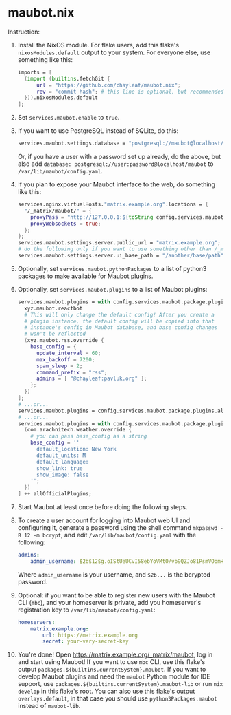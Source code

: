 # maubot.nix

Instruction:

1. Install the NixOS module. For flake users, add this flake's
   `nixosModules.default` output to your system. For everyone else, use
   something like this:

   ```nix
   imports = [
     (import (builtins.fetchGit {
         url = "https://github.com/chayleaf/maubot.nix";
         rev = "commit hash"; # this line is optional, but recommended
     })).nixosModules.default
   ];
   ```
2. Set `services.maubot.enable` to `true`.
3. If you want to use PostgreSQL instead of SQLite, do this:

   ```nix
   services.maubot.settings.database = "postgresql://maubot@localhost/maubot";
   ```

   Or, if you have a user with a password set up already, do the above,
   but also add `database: postgresql://user:password@localhost/maubot`
   to `/var/lib/maubot/config.yaml`.
4. If you plan to expose your Maubot interface to the web, do something
   like this:
   ```nix
   services.nginx.virtualHosts."matrix.example.org".locations = {
     "/_matrix/maubot/" = {
       proxyPass = "http://127.0.0.1:${toString config.services.maubot.settings.server.port}";
       proxyWebsockets = true;
     };
   };
   services.maubot.settings.server.public_url = "matrix.example.org";
   # do the following only if you want to use something other than /_matrix/maubot...
   services.maubot.settings.server.ui_base_path = "/another/base/path";
   ```
5. Optionally, set `services.maubot.pythonPackages` to a list of python3
   packages to make available for Maubot plugins.
6. Optionally, set `services.maubot.plugins` to a list of Maubot
   plugins:
   ```nix
   services.maubot.plugins = with config.services.maubot.package.plugins; [
     xyz.maubot.reactbot
     # This will only change the default config! After you create a
     # plugin instance, the default config will be copied into that
     # instance's config in Maubot database, and base config changes
     # won't be reflected
     (xyz.maubot.rss.override {
       base_config = {
         update_interval = 60;
         max_backoff = 7200;
         spam_sleep = 2;
         command_prefix = "rss";
         admins = [ "@chayleaf:pavluk.org" ];
       };
     })
   ];
   # ...or...
   services.maubot.plugins = config.services.maubot.package.plugins.allOfficialPlugins;
   # ...or...
   services.maubot.plugins = with config.services.maubot.package.plugins; [
     (com.arachnitech.weather.override {
       # you can pass base_config as a string
       base_config = ''
         default_location: New York
         default_units: M
         default_language:
         show_link: true
         show_image: false
       '';
     })
   ] ++ allOfficialPlugins;
   ```
7. Start Maubot at least once before doing the following steps.
8. To create a user account for logging into Maubot web UI and
   configuring it, generate a password using the shell command
   `mkpasswd -R 12 -m bcrypt`, and edit `/var/lib/maubot/config.yaml`
   with the following:

   ```yaml
   admins:
       admin_username: $2b$12$g.oIStUeUCvI58ebYoVMtO/vb9QZJo81PsmVOomHiNCFbh0dJpZVa
   ```

   Where `admin_username` is your username, and `$2b...` is the bcrypted
   password.
9. Optional: if you want to be able to register new users with the
   Maubot CLI (`mbc`), and your homeserver is private, add you
   homeserver's registration key to `/var/lib/maubot/config.yaml`:

   ```yaml
   homeservers:
       matrix.example.org:
           url: https://matrix.example.org
           secret: your-very-secret-key
   ```
10. You're done! Open https://matrix.example.org/_matrix/maubot, log in
    and start using Maubot! If you want to use `mbc` CLI, use this
    flake's output `packages.${builtins.currentSystem}.maubot`. If you
    want to develop Maubot plugins and need the `maubot` Python module
    for IDE support, use
    `packages.${builtins.currentSystem}.maubot-lib` or run
    `nix develop` in this flake's root. You can also use this flake's
    output `overlays.default`, in that case you should use
    `python3Packages.maubot` instead of `maubot-lib`.
